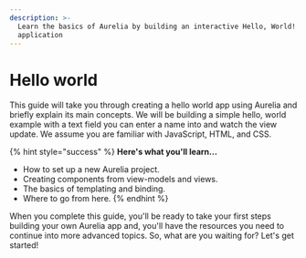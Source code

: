 ```yaml
---
description: >-
  Learn the basics of Aurelia by building an interactive Hello, World!
  application
---
```


# Hello world

This guide will take you through creating a hello world app using Aurelia and briefly explain its main concepts. We will be building a simple hello, world example with a text field you can enter a name into and watch the view update. We assume you are familiar with JavaScript, HTML, and CSS.

{% hint style="success" %}
**Here's what you'll learn...**

* How to set up a new Aurelia project.
* Creating components from view-models and views.
* The basics of templating and binding.
* Where to go from here.
{% endhint %}

When you complete this guide, you'll be ready to take your first steps building your own Aurelia app and, you'll have the resources you need to continue into more advanced topics. So, what are you waiting for? Let's get started!

